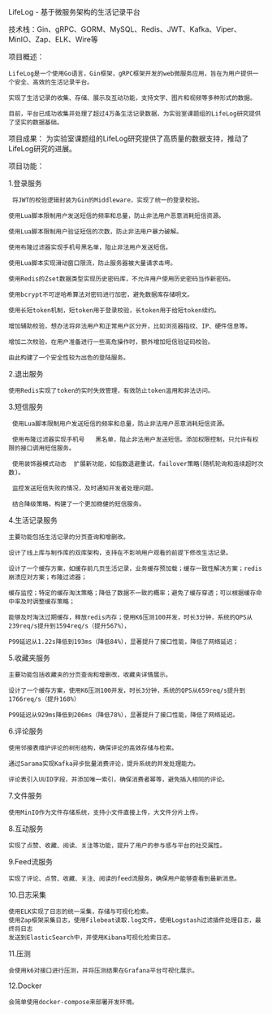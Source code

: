 LifeLog - 基于微服务架构的生活记录平台   
                    
技术栈：Gin、gRPC、GORM、MySQL、Redis、JWT、Kafka、Viper、MinIO、Zap、ELK、Wire等

项目概述：

    LifeLog是一个使用Go语言，Gin框架，gRPC框架开发的web微服务应用，旨在为用户提供一个安全、高效的生活记录平台。
    
    实现了生活记录的收集、存储、展示及互动功能，支持文字、图片和视频等多种形式的数据。
    
    目前，平台已成功收集并处理了超过4万条生活记录数据，为实验室课题组的LifeLog研究提供了坚实的数据基础。

项目成果： 为实验室课题组的LifeLog研究提供了高质量的数据支持，推动了LifeLog研究的进展。

项目功能：

1.登录服务

     将JWT的校验逻辑封装为Gin的Middleware，实现了统一的登录校验。
     
    使用Lua脚本限制用户发送短信的频率和总量，防止非法用户恶意消耗短信资源。
    
    使用Lua脚本限制用户验证短信的次数，防止非法用户暴力破解。
    
    使用布隆过滤器实现手机号黑名单，阻止非法用户发送短信。
    
    使用Lua脚本实现滑动窗口限流，防止服务器被大量请求击垮。
    
    使用Redis的Zset数据类型实现历史密码库，不允许用户使用历史密码当作新密码。
    
    使用bcrypt不可逆哈希算法对密码进行加密，避免数据库存储明文。
    
    使用长短token机制，短token用于登录校验，长token用于给短token续约。
    
    增加辅助校验，想办法将非法用户和正常用户区分开，比如浏览器指纹、IP、硬件信息等。
    
    增加二次校验，在用户准备进行一些高危操作时，额外增加短信验证码校验。
    
    由此构建了一个安全性较为出色的登陆服务。
    
2.退出服务

    使用Redis实现了token的实时失效管理，有效防止token滥用和非法访问。
    
3.短信服务

     使用Lua脚本限制用户发送短信的频率和总量，防止非法用户恶意消耗短信资源。
     
     使用布隆过滤器实现手机号	黑名单，阻止非法用户发送短信。添加权限控制，只允许有权限的接口调用短信服务。
     
     使用装饰器模式动态	扩展新功能，如指数退避重试，failover策略(随机轮询和连续超时次数)。
     
     监控发送短信失败的情况，及时通知开发者处理问题。
     
     结合降级策略，构建了一个更加稳健的短信服务。

4.生活记录服务

    主要功能包括生活记录的分页查询和增删改。
    
    设计了线上库与制作库的双库架构，支持在不影响用户观看的前提下修改生活记录。
    
    设计了一个缓存方案，如缓存前几页生活记录，业务缓存预加载；缓存一致性解决方案；redis崩溃应对方案；布隆过滤器；
    
    缓存监控；特定的缓存淘汰策略；降低了数据不一致的概率；避免了缓存穿透；可以根据缓存命中率及时调整缓存策略；
    
    能够及时淘汰过期缓存，释放redis内存；使用K6压测100并发，时长3分钟，系统的QPS从239req/s提升到1594req/s（提升567%），
    
    P99延迟从1.22s降低到193ms（降低84%），显著提升了接口性能，降低了网络延迟；
    
5.收藏夹服务

    主要功能包括收藏夹的分页查询和增删改，收藏夹详情展示。
    
    设计了一个缓存方案，使用K6压测100并发，时长3分钟，系统的QPS从659req/s提升到1766req/s（提升168%）	
    
    P99延迟从929ms降低到206ms（降低78%），显著提升了接口性能，降低了网络延迟。

6.评论服务

    使用邻接表维护评论的树形结构，确保评论的高效存储与检索。
    
    通过Sarama实现Kafka异步批量消费评论，提升系统的并发处理能力。
    
    评论表引入UUID字段，并添加唯一索引，确保消费者幂等，避免插入相同的评论。
    
7.文件服务

    使用MinIO作为文件存储系统，支持小文件直接上传，大文件分片上传。
    
8.互动服务

    实现了点赞、收藏、阅读、关注等功能，提升了用户的参与感与平台的社交属性。

    
9.Feed流服务

    实现了评论、点赞、收藏、关注、阅读的feed流服务，确保用户能够查看到最新消息。
    
10.日志采集

    使用ELK实现了日志的统一采集，存储与可视化检索。
    使用Zap框架采集日志，使用Filebeat读取.log文件，使用Logstash过滤插件处理日志，最终将日志	
    发送到ElasticSearch中，并使用Kibana可视化检索日志。
    
11.压测

    会使用k6对接口进行压测，并将压测结果在Grafana平台可视化展示。
    
12.Docker

    会简单使用docker-compose来部署开发环境。
